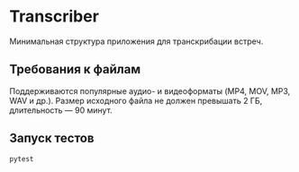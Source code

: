 # Transcriber

Минимальная структура приложения для транскрибации встреч.

## Требования к файлам

Поддерживаются популярные аудио- и видеоформаты (MP4, MOV, MP3, WAV и др.).
Размер исходного файла не должен превышать 2 ГБ, длительность — 90 минут.

## Запуск тестов

```bash
pytest
```
